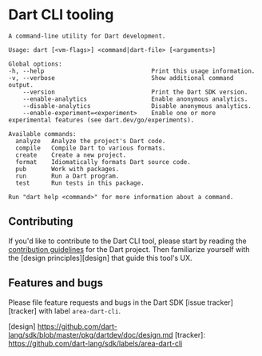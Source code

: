 # Dart CLI tooling

```
A command-line utility for Dart development.

Usage: dart [<vm-flags>] <command|dart-file> [<arguments>]

Global options:
-h, --help                              Print this usage information.
-v, --verbose                           Show additional command output.
    --version                           Print the Dart SDK version.
    --enable-analytics                  Enable anonymous analytics.
    --disable-analytics                 Disable anonymous analytics.
    --enable-experiment=<experiment>    Enable one or more experimental features (see dart.dev/go/experiments).

Available commands:
  analyze   Analyze the project's Dart code.
  compile   Compile Dart to various formats.
  create    Create a new project.
  format    Idiomatically formats Dart source code.
  pub       Work with packages.
  run       Run a Dart program.
  test      Run tests in this package.

Run "dart help <command>" for more information about a command.
```

## Contributing

If you'd like to contribute to the Dart CLI tool, please start by reading the
[contribution guidelines][contributing] for the Dart project. Then familiarize
yourself with the [design principles][design] that guide this tool's UX.

## Features and bugs

Please file feature requests and bugs in the Dart SDK [issue tracker][tracker]
with label `area-dart-cli`.

[contributing]: https://github.com/dart-lang/sdk/blob/master/CONTRIBUTING.md
[design] https://github.com/dart-lang/sdk/blob/master/pkg/dartdev/doc/design.md
[tracker]: https://github.com/dart-lang/sdk/labels/area-dart-cli
